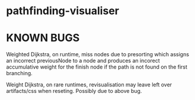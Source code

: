# pathfinding-visualiser

# KNOWN BUGS

Weighted Dijkstra, on runtime, miss nodes due to presorting which assigns an incorrect previousNode to a node and produces an incorect accumulative weight for the finish node if the path is not found on the first branching.

Weight Dijkstra, on rare runtimes, revisualisation may leave left over artifacts/css when reseting. Possibly due to above bug.
